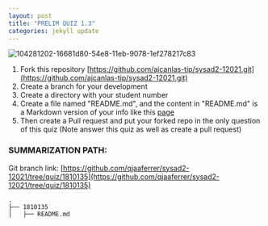 ```yaml
---
layout: post
title: "PRELIM QUIZ 1.3"
categories: jekyll update
---
```


![104281202-16681d80-54e8-11eb-9078-1ef278217c83](https://user-images.githubusercontent.com/75325962/104575255-ea889b80-5691-11eb-9cff-aff07244d103.png)

1. Fork this repository [https://github.com/ajcanlas-tip/sysad2-12021.git](https://github.com/ajcanlas-tip/sysad2-12021.git)
2. Create a branch for your development
3. Create a directory with your student number
4. Create a file named "README.md", and the content in "README.md" is a Markdown version of your info like this [page](https://tip.instructure.com/courses/14417/pages/about-your-instructor)
5. Then create a Pull request and put your forked repo in the only question of this quiz (Note answer this quiz as well as create a pull request) 

### SUMMARIZATION PATH:

Git branch link: [https://github.com/qjaaferrer/sysad2-12021/tree/quiz/1810135](https://github.com/qjaaferrer/sysad2-12021/tree/quiz/1810135)

```
.
├── 1810135
│   ├── README.md
```
